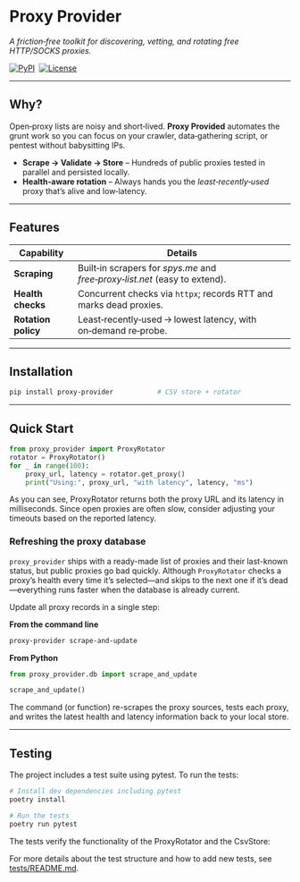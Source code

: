 # Proxy Provider

*A friction‑free toolkit for discovering, vetting, and rotating free HTTP/SOCKS proxies.*

[![PyPI](https://img.shields.io/pypi/v/proxy‑provider.svg)](https://pypi.org/project/proxy‑provider/)  [![License](https://img.shields.io/github/license/your‑org/proxy‑provider)](LICENSE)

---

## Why?

Open‑proxy lists are noisy and short‑lived. **Proxy Provided** automates the grunt work so you can focus on your crawler, data‑gathering script, or pentest without babysitting IPs.

* **Scrape → Validate → Store** – Hundreds of public proxies tested in parallel and persisted locally.
* **Health‑aware rotation** – Always hands you the *least‑recently‑used* proxy that’s alive and low‑latency.

---

## Features

| Capability               | Details                                                                          |
| ------------------------ | -------------------------------------------------------------------------------- |
| **Scraping**             | Built‑in scrapers for *spys.me* and *free‑proxy‑list.net* (easy to extend).      |
| **Health checks**        | Concurrent checks via `httpx`; records RTT and marks dead proxies.               |
| **Rotation policy**      | Least‑recently‑used → lowest latency, with on‑demand re‑probe.           |

---

## Installation

```bash
pip install proxy‑provider           # CSV store + rotator
```

---

## Quick Start

```python
from proxy_provider import ProxyRotator
rotator = ProxyRotator()
for _ in range(100):
    proxy_url, latency = rotator.get_proxy()
    print("Using:", proxy_url, "with latency", latency, "ms")

```

As you can see, ProxyRotator returns both the proxy URL and its latency in milliseconds. Since open proxies are often slow, consider adjusting your timeouts based on the reported latency.

### Refreshing the proxy database

`proxy_provider` ships with a ready-made list of proxies and their last-known status, but public proxies go bad quickly.
Although `ProxyRotator` checks a proxy’s health every time it’s selected—and skips to the next one if it’s dead—everything runs faster when the database is already current.

Update all proxy records in a single step:

**From the command line**

```bash
proxy-provider scrape-and-update
```

**From Python**

```python
from proxy_provider.db import scrape_and_update

scrape_and_update()
```

The command (or function) re-scrapes the proxy sources, tests each proxy, and writes the latest health and latency information back to your local store.

---

## Testing

The project includes a test suite using pytest. To run the tests:

```bash
# Install dev dependencies including pytest
poetry install

# Run the tests
poetry run pytest
```

The tests verify the functionality of the ProxyRotator and the CsvStore:

For more details about the test structure and how to add new tests, see [tests/README.md](tests/README.md).
